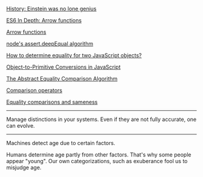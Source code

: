 <a href="http://www.nature.com/news/history-einstein-was-no-lone-genius-1.18793" target="_blank">History: Einstein was no lone genius</a>

<a href="https://hacks.mozilla.org/2015/06/es6-in-depth-arrow-functions/" target="_blank">ES6 In Depth: Arrow functions</a>

<a href="https://developer.mozilla.org/en-US/docs/Web/JavaScript/Reference/Functions/Arrow_functions" target="_blank">Arrow functions</a>

<a href="https://github.com/substack/node-deep-equal" target="_blank">node's assert.deepEqual algorithm</a>

<a href="http://stackoverflow.com/questions/201183/how-to-determine-equality-for-two-javascript-objects" target="_blank">How to determine equality for two JavaScript objects?</a>

<a href="http://www.adequatelygood.com/Object-to-Primitive-Conversions-in-JavaScript.html" target="_blank">Object-to-Primitive Conversions in JavaScript</a>

<a href="http://www.ecma-international.org/ecma-262/5.1/#sec-11.9.3" target="_blank">The Abstract Equality Comparison Algorithm</a>

<a href="https://developer.mozilla.org/en-US/docs/Web/JavaScript/Reference/Operators/Comparison_Operators" target="_blank">Comparison operators</a>

<a href="https://developer.mozilla.org/en-US/docs/Web/JavaScript/Equality_comparisons_and_sameness" target="_blank">Equality comparisons and sameness</a>

---

Manage distinctions in your systems. Even if they are not fully accurate, one can evolve.

---

Machines detect age due to certain factors.

Humans determine age partly from other factors. That's why some people appear "young".
Our own categorizations, such as exuberance fool us to misjudge age.
